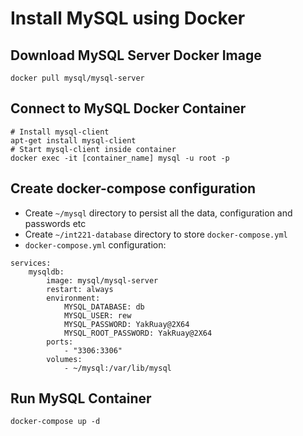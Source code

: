 # Install MySQL using Docker

## Download MySQL Server Docker Image

```
docker pull mysql/mysql-server
```

## Connect to MySQL Docker Container

```
# Install mysql-client
apt-get install mysql-client
# Start mysql-client inside container
docker exec -it [container_name] mysql -u root -p
```


## Create docker-compose configuration

- Create `~/mysql` directory to persist all the data, configuration and passwords etc
- Create `~/int221-database` directory to store `docker-compose.yml`
- `docker-compose.yml` configuration:

```
services:
    mysqldb:
        image: mysql/mysql-server
        restart: always
        environment:
            MYSQL_DATABASE: db
            MYSQL_USER: rew
            MYSQL_PASSWORD: YakRuay@2X64
            MYSQL_ROOT_PASSWORD: YakRuay@2X64
        ports:
            - "3306:3306"
        volumes:
            - ~/mysql:/var/lib/mysql
```

## Run MySQL Container

```
docker-compose up -d
```